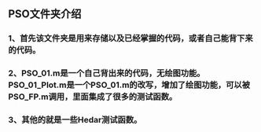 ## PSO文件夹介绍

### 1、首先该文件夹是用来存储以及已经掌握的代码，或者自己能背下来的代码。

### 2、PSO_01.m是一个自己背出来的代码，无绘图功能。PSO_01_Plot.m是一个PSO_01.m的改写，增加了绘图功能，可以被PSO_FP.m调用，里面集成了很多的测试函数。

### 3、其他的就是一些Hedar测试函数。